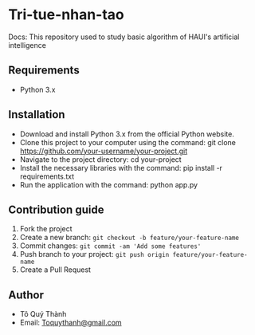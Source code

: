 # Tri-tue-nhan-tao

Docs: This repository used to study basic algorithm of HAUI's artificial intelligence

## Requirements

- Python 3.x

## Installation

- Download and install Python 3.x from the official Python website.
- Clone this project to your computer using the command: git clone https://github.com/your-username/your-project.git
- Navigate to the project directory: cd your-project
- Install the necessary libraries with the command: pip install -r requirements.txt
- Run the application with the command: python app.py

## Contribution guide

1. Fork the project
2. Create a new branch: `git checkout -b feature/your-feature-name`
3. Commit changes: `git commit -am 'Add some features'`
4. Push branch to your project: `git push origin feature/your-feature-name`
5. Create a Pull Request

## Author

- Tô Quý Thành
- Email: Toquythanh@gmail.com